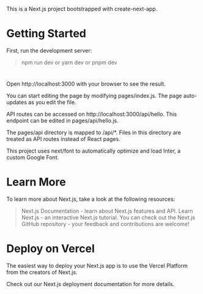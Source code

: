 This is a Next.js project bootstrapped with create-next-app.

# Getting Started

First, run the development server:

>npm run dev
  or
yarn dev
  or
pnpm dev
#
Open http://localhost:3000 with your browser to see the result.

You can start editing the page by modifying pages/index.js. The page auto-updates as you edit the file.

API routes can be accessed on http://localhost:3000/api/hello. This endpoint can be edited in pages/api/hello.js.

The pages/api directory is mapped to /api/*. Files in this directory are treated as API routes instead of React pages.

This project uses next/font to automatically optimize and load Inter, a custom Google Font.

# Learn More

To learn more about Next.js, take a look at the following resources:

>Next.js Documentation - learn about Next.js features and API.
>Learn Next.js - an interactive Next.js tutorial.
You can check out the Next.js GitHub repository - your feedback and contributions are welcome!

# Deploy on Vercel

The easiest way to deploy your Next.js app is to use the Vercel Platform from the creators of Next.js.

Check out our Next.js deployment documentation for more details.
